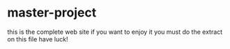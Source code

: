 # master-project
this is the complete web site 
if you want to enjoy it you must do the extract on this file 
have luck!
